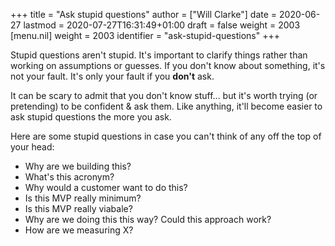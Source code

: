 +++
title = "Ask stupid questions"
author = ["Will Clarke"]
date = 2020-06-27
lastmod = 2020-07-27T16:31:49+01:00
draft = false
weight = 2003
[menu.nil]
  weight = 2003
  identifier = "ask-stupid-questions"
+++

Stupid questions aren't stupid.
It's important to clarify things rather than working on assumptions or guesses.
If you don't know about something, it's not your fault. It's only your fault if you **don't** ask.

It can be scary to admit that you don't know stuff... but it's worth trying (or pretending) to be confident & ask them. Like anything, it'll become easier to ask stupid questions the more you ask.

Here are some stupid questions in case you can't think of any off the top of your head:

- Why are we building this?
- What's this acronym?
- Why would a customer want to do this?
- Is this MVP really minimum?
- Is this MVP really viabale?
- Why are we doing this this way? Could this approach work?
- How are we measuring X?
